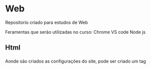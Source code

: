 # Web
Repositorio criado para estudos de Web

Feramentas que serão utilizadas no curso:
Chrome 
VS code 
Node js

## Html

### <head> 
Aonde são criados as configurações do site, pode ser criado um tag <style> para o css dentro dela 
<tile> armazena o titulo do site

### <body>
Aonde todos os dados do site são inseridos
<h> Cria títulos 
<P> Utilizado para inserir texto
Dentro do body pode ser criada uma tag <script> para o códifo em js

## Css
Utilizado para estilizar os dados inserido em HTML atrves de tags como body{}, h1{}

### Comandos 
backgound-color: // Muda a cor do fundo 
color: // Muda a cor da fonte 
font: // Muda o estilo da fonte 

## JavaScript
Utilizado para a programção do código em si

### Funções
window.alert() // Cria um alerta para o usúario
window.confirm() // Pede uma confirmação para o usúario 
window.prompt() // Pede uma resposta para o usúario
Comentatios // ou /* */



